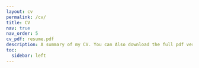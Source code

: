 ```yaml
---
layout: cv
permalink: /cv/
title: CV
nav: true
nav_order: 5
cv_pdf: resume.pdf
description: A summary of my CV. You can Also download the full pdf version.
toc:
  sidebar: left
---
```

